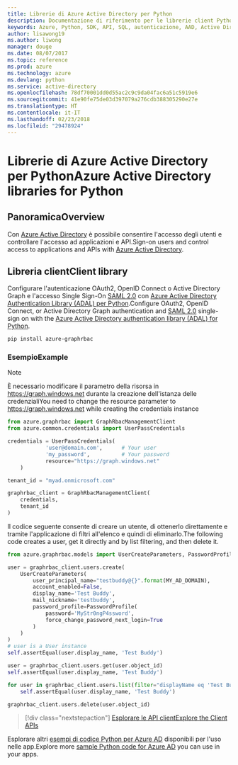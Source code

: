 ```yaml
---
title: Librerie di Azure Active Directory per Python
description: Documentazione di riferimento per le librerie client Python per Azure Active Directory
keywords: Azure, Python, SDK, API, SQL, autenticazione, AAD, Active Directory, Graph, OAuth 2.0
author: lisawong19
ms.author: liwong
manager: douge
ms.date: 08/07/2017
ms.topic: reference
ms.prod: azure
ms.technology: azure
ms.devlang: python
ms.service: active-directory
ms.openlocfilehash: 78df70001dd0d55ac2c9c9da04fac6a51c5919e6
ms.sourcegitcommit: 41e90fe75de03d397079a276cdb388305290e27e
ms.translationtype: HT
ms.contentlocale: it-IT
ms.lasthandoff: 02/23/2018
ms.locfileid: "29478924"
---
```

# <a name="azure-active-directory-libraries-for-python"></a><span data-ttu-id="a28a3-104">Librerie di Azure Active Directory per Python</span><span class="sxs-lookup"><span data-stu-id="a28a3-104">Azure Active Directory libraries for Python</span></span>

## <a name="overview"></a><span data-ttu-id="a28a3-105">Panoramica</span><span class="sxs-lookup"><span data-stu-id="a28a3-105">Overview</span></span>

<span data-ttu-id="a28a3-106">Con [Azure Active Directory](/azure/active-directory/active-directory-whatis) è possibile consentire l'accesso degli utenti e controllare l'accesso ad applicazioni e API.</span><span class="sxs-lookup"><span data-stu-id="a28a3-106">Sign-on users and control access to applications and APIs with [Azure Active Directory](/azure/active-directory/active-directory-whatis).</span></span>

## <a name="client-library"></a><span data-ttu-id="a28a3-107">Libreria client</span><span class="sxs-lookup"><span data-stu-id="a28a3-107">Client library</span></span>

<span data-ttu-id="a28a3-108">Configurare l'autenticazione OAuth2, OpenID Connect o Active Directory Graph e l'accesso Single Sign-On [SAML 2.0](https://docs.microsoft.com/azure/active-directory/develop/active-directory-saml-protocol-reference) con [Azure Active Directory Authentication Library (ADAL) per Python](https://github.com/AzureAD/azure-activedirectory-library-for-python).</span><span class="sxs-lookup"><span data-stu-id="a28a3-108">Configure OAuth2, OpenID Connect, or Active Directory Graph authentication and [SAML 2.0](https://docs.microsoft.com/azure/active-directory/develop/active-directory-saml-protocol-reference) single-sign on with the [Azure Active Directory authentication library (ADAL) for Python](https://github.com/AzureAD/azure-activedirectory-library-for-python).</span></span>

```bash
pip install azure-graphrbac
```

### <a name="example"></a><span data-ttu-id="a28a3-109">Esempio</span><span class="sxs-lookup"><span data-stu-id="a28a3-109">Example</span></span>
> [!NOTE]
> <span data-ttu-id="a28a3-110">È necessario modificare il parametro della risorsa in https://graph.windows.net durante la creazione dell'istanza delle credenziali</span><span class="sxs-lookup"><span data-stu-id="a28a3-110">You need to change the resource parameter to https://graph.windows.net while creating the credentials instance</span></span>

```python
from azure.graphrbac import GraphRbacManagementClient
from azure.common.credentials import UserPassCredentials

credentials = UserPassCredentials(
            'user@domain.com',      # Your user
            'my_password',          # Your password
            resource="https://graph.windows.net"
    )

tenant_id = "myad.onmicrosoft.com"

graphrbac_client = GraphRbacManagementClient(
    credentials,
    tenant_id
)
```
<span data-ttu-id="a28a3-111">Il codice seguente consente di creare un utente, di ottenerlo direttamente e tramite l'applicazione di filtri all'elenco e quindi di eliminarlo.</span><span class="sxs-lookup"><span data-stu-id="a28a3-111">The following code creates a user, get it directly and by list filtering, and then delete it.</span></span>
```python
from azure.graphrbac.models import UserCreateParameters, PasswordProfile

user = graphrbac_client.users.create(
    UserCreateParameters(
        user_principal_name="testbuddy@{}".format(MY_AD_DOMAIN),
        account_enabled=False,
        display_name='Test Buddy',
        mail_nickname='testbuddy',
        password_profile=PasswordProfile(
            password='MyStr0ngP4ssword',
            force_change_password_next_login=True
        )
    )
)
# user is a User instance
self.assertEqual(user.display_name, 'Test Buddy')

user = graphrbac_client.users.get(user.object_id)
self.assertEqual(user.display_name, 'Test Buddy')

for user in graphrbac_client.users.list(filter="displayName eq 'Test Buddy'"):
    self.assertEqual(user.display_name, 'Test Buddy')

graphrbac_client.users.delete(user.object_id)
```

> [!div class="nextstepaction"]
> [<span data-ttu-id="a28a3-112">Esplorare le API client</span><span class="sxs-lookup"><span data-stu-id="a28a3-112">Explore the Client APIs</span></span>](/python/api/overview/azure/activedirectory/client)

<span data-ttu-id="a28a3-113">Esplorare altri [esempi di codice Python per Azure AD](https://azure.microsoft.com/en-us/resources/samples/?term=active+directory&platform=python) disponibili per l'uso nelle app.</span><span class="sxs-lookup"><span data-stu-id="a28a3-113">Explore more [sample Python code for Azure AD](https://azure.microsoft.com/en-us/resources/samples/?term=active+directory&platform=python) you can use in your apps.</span></span>